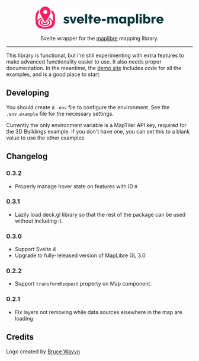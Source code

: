 <p align="center">
<picture>
  <source media="(prefers-color-scheme: dark)" srcset="./static/logos/svelte-maplibre-logo-color-for-dark.svg">
  <img alt="svelte-maplibre logo" height="60px" src="./static/logos/svelte-maplibre-logo-color-for-light.svg" />
</picture>

</p>
<p align="center">Svelte wrapper for the <a href="https://maplibre.org/projects/maplibre-gl-js/">maplibre</a> mapping library.
</p>

---

This library is functional, but I'm still experimenting with extra features to make advanced functionality easier to use. It also needs proper documentation. In the meantime, the [demo site](https://svelte-maplibre.vercel.app) includes code for all the examples, and is a good place to start.

## Developing

You should create a `.env` file to configure the environment. See the `.env.example` file for the
necessary settings.

Currently the only environment variable is a MapTiler API key, required for the 3D Buildings example.
If you don't have one, you can set this to a blank value to use the other examples.

## Changelog

### 0.3.2

- Properly manage hover state on features with ID `0`

### 0.3.1

- Lazily load deck.gl library so that the rest of the package can be used without including it.

### 0.3.0

- Support Svelte 4
- Upgrade to fully-released version of MapLibre GL 3.0

### 0.2.2

- Support `transformRequest` property on Map component.

### 0.2.1

- Fix layers not removing while data sources elsewhere in the map are loading


## Credits

Logo created by [Bruce Wayyn](https://github.com/brucewayyn)
